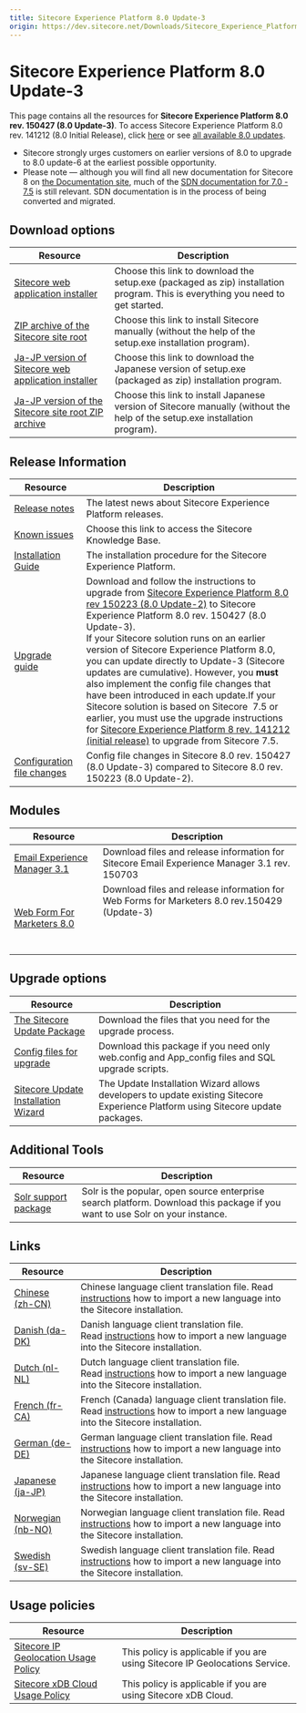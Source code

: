 ```yaml
---
title: Sitecore Experience Platform 8.0 Update-3
origin: https://dev.sitecore.net/Downloads/Sitecore_Experience_Platform/8_0/Sitecore_Experience_Platform_80_Update3.aspx
---
```


# Sitecore Experience Platform 8.0 Update-3

This page contains all the resources for **Sitecore Experience Platform 8.0 rev. 150427 (8.0 Update-3)**. To access Sitecore Experience Platform 8.0 rev. 141212 (8.0 Initial Release), click [here](/downloads/Sitecore_Experience_Platform/8_0/Sitecore_Experience_Platform_8_0) or see [all available 8.0 updates](/downloads/Sitecore_Experience_Platform/8_0).

  <Alert variant='warning' mb={4}>
    <AlertIcon />
    

-   Sitecore strongly urges customers on earlier versions of 8.0 to upgrade to 8.0 update-6 at the earliest possible opportunity.
-   Please note — although you will find all new documentation for Sitecore 8 on [the Documentation site](http://doc.sitecore.net), much of the [SDN documentation for 7.0 - 7.5](http://sdn.sitecore.net/Reference/Sitecore%207) is still relevant. SDN documentation is in the process of being converted and migrated.


  </Alert>
  

## Download options

 | Resource | Description |
 | --- | --- |
 | [Sitecore web application installer](https://sitecoredev.azureedge.net/~/media/08983194028541C78A59AE94126CAD69.ashx?date=20150430T110759) | Choose this link to download the setup.exe (packaged as zip) installation program. This is everything you need to get started. |
 | [ZIP archive of the Sitecore site root](https://sitecoredev.azureedge.net/~/media/0BD034BC3D8548F990839E1F9E6AA6A8.ashx?date=20150430T104338) | Choose this link to install Sitecore manually (without the help of the setup.exe installation program). |
 | [Ja-JP version of Sitecore web application installer](https://sitecoredev.azureedge.net/~/media/1E797143825C4B4D8EDF850BF3C4D5E6.ashx?date=20150430T111203) | Choose this link to download the Japanese version of setup.exe (packaged as zip) installation program. |
 | [Ja-JP version of the Sitecore site root ZIP archive](https://sitecoredev.azureedge.net/~/media/F87FBECD41CD46569CE96A69A936320E.ashx?date=20150430T105656) | Choose this link to install Japanese version of Sitecore manually (without the help of the setup.exe installation program). |

## Release Information

 | Resource | Description |
 | --- | --- |
 | [Release notes](https://dev.sitecore.net:443/downloads/Sitecore%20Experience%20Platform/8%200/Sitecore%20Experience%20Platform%2080%20Update3/Release%20notes) | The latest news about Sitecore Experience Platform releases. |
 | [Known issues](https://kb.sitecore.net/articles/616431) | Choose this link to access the Sitecore Knowledge Base. |
 | [Installation Guide](https://sitecoredev.azureedge.net/~/media/F1BD7928631D4E39B2528912BA31ADCC.ashx?date=20201214T152323) | The installation procedure for the Sitecore Experience Platform. |
 | [Upgrade guide](https://sitecoredev.azureedge.net/~/media/AE964EC5E34846E19D9F60BC3EC27281.ashx?date=20150724T154738) | Download and follow the instructions to upgrade from [Sitecore Experience Platform 8.0 rev 150223 (8.0 Update-2)](~/link?_id=42E1129E4FFD48CEAAAA14AEC5F54F02&_z=z) to Sitecore Experience Platform 8.0 rev. 150427 (8.0 Update-3).  <br />If your Sitecore solution runs on an earlier version of Sitecore Experience Platform 8.0, you can update directly to Update-3 (Sitecore updates are cumulative). However, you **must** also implement the config file changes that have been introduced in each update.If your Sitecore solution is based on Sitecore  7.5 or earlier, you must use the upgrade instructions for [Sitecore Experience Platform 8 rev. 141212 (initial release)](~/link?_id=BBE8D6E386894D049A594D5814F53020&_z=z) to upgrade from Sitecore 7.5.  <br /> |
 | [Configuration file changes](https://sitecoredev.azureedge.net/~/media/3886B6F348CE4D5CBF7E2FE583F42692.ashx?date=20151210T110855) | Config file changes in Sitecore 8.0 rev. 150427 (8.0 Update-3) compared to Sitecore 8.0 rev. 150223 (8.0 Update-2). |

## Modules

 | Resource | Description |
 | --- | --- |
 | [Email Experience Manager 3.1](https://dev.sitecore.net:443/downloads/Email%20Experience%20Manager/Email%20Experience%20Manager%2031/Email%20Experience%20Manager%2031%20Initial%20Release) | Download files and release information for Sitecore Email Experience Manager 3.1 rev. 150703 |
 | [Web Form For Marketers 8.0](https://dev.sitecore.net:443/downloads/Web%20Forms%20For%20Marketers/Web%20Forms%20for%20Marketers%2080/Web%20Forms%20for%20Marketers%2080%20Update3) | Download files and release information for Web Forms for Marketers 8.0 rev.150429 (Update-3)  <br />  <br />  <br />  |

## Upgrade options

 | Resource | Description |
 | --- | --- |
 | [The Sitecore Update Package](https://sitecoredev.azureedge.net/~/media/FD9612CB202B4012BA8D1E032094BBAA.ashx?date=20150430T160734) | Download the files that you need for the upgrade process. |
 | [Config files for upgrade](https://sitecoredev.azureedge.net/~/media/1E7B9C67D6D34A709F5EC9DE1F9F63E5.ashx?date=20150608T113205) | Download this package if you need only web.config and App_config files and SQL upgrade scripts. |
 | [Sitecore Update Installation Wizard](https://sitecoredev.azureedge.net/~/media/917C229F0188454685A351F54D1C0337.ashx?date=20150629T130614) | The Update Installation Wizard allows developers to update existing Sitecore Experience Platform using Sitecore update packages. |

## Additional Tools

 | Resource | Description |
 | --- | --- |
 | [Solr support package](https://sitecoredev.azureedge.net/~/media/42D03DB6E757458C918A5CA3362D9206.ashx?date=20150430T151158) | Solr is the popular, open source enterprise search platform. Download this package if you want to use Solr on your instance. |

## Links

 | Resource | Description |
 | --- | --- |
 | [Chinese (zh-CN)](https://sitecoredev.azureedge.net/~/media/E9705F754F0C4212AFCA00D1208782BA.ashx?date=20150211T114824) | Chinese language client translation file. Read [instructions](~/link?_id=A389FE1B59724AB08B57D1A9E526850A&_z=z) how to import a new language into the Sitecore installation. |
 | [Danish (da-DK)](https://sitecoredev.azureedge.net/~/media/0B8A4A61BEF147C4A445496F047999AF.ashx?date=20150429T142044) | Danish language client translation file. Read [instructions](~/link?_id=A389FE1B59724AB08B57D1A9E526850A&_z=z) how to import a new language into the Sitecore installation. |
 | [Dutch (nl-NL)](https://sitecoredev.azureedge.net/~/media/90E8284CCDDE47C0A8BFA859ECC52BCE.ashx?date=20150422T153631) | Dutch language client translation file. Read [instructions](~/link?_id=A389FE1B59724AB08B57D1A9E526850A&_z=z) how to import a new language into the Sitecore installation.  <br /> |
 | [French (fr-CA)](https://sitecoredev.azureedge.net/~/media/7733843AE3294C868941EEE726099463.ashx?date=20151119T131838) | French (Canada) language client translation file. Read [instructions](~/link?_id=A389FE1B59724AB08B57D1A9E526850A&_z=z) how to import a new language into the Sitecore installation. |
 | [German (de-DE)](https://sitecoredev.azureedge.net/~/media/FEB07958C0B44F36AED56F029BC266B1.ashx?date=20150429T142104) | German language client translation file. Read [instructions](~/link?_id=A389FE1B59724AB08B57D1A9E526850A&_z=z) how to import a new language into the Sitecore installation. |
 | [Japanese (ja-JP)](https://sitecoredev.azureedge.net/~/media/E6B1D3CB674844648CE2B6D419CF7634.ashx?date=20150429T142122) | Japanese language client translation file. Read [instructions](~/link?_id=A389FE1B59724AB08B57D1A9E526850A&_z=z) how to import a new language into the Sitecore installation. |
 | [Norwegian (nb-NO)](https://sitecoredev.azureedge.net/~/media/A64C1C3087C848DC98DC8D5C330DE78D.ashx?date=20150703T134921) | Norwegian language client translation file. Read [instructions](~/link?_id=A389FE1B59724AB08B57D1A9E526850A&_z=z) how to import a new language into the Sitecore installation. |
 | [Swedish (sv-SE)](https://sitecoredev.azureedge.net/~/media/CBA2375404C0478CABF4BFC325C09C88.ashx?date=20150624T102213) | Swedish language client translation file. Read [instructions](~/link?_id=A389FE1B59724AB08B57D1A9E526850A&_z=z) how to import a new language into the Sitecore installation. |

## Usage policies

 | Resource | Description |
 | --- | --- |
 | [Sitecore IP Geolocation Usage Policy](https://dev.sitecore.net:443/downloads/Sitecore%20Experience%20Platform/Sitecore%20IP%20Geolocation%20Usage%20Policy) | This policy is applicable if you are using Sitecore IP Geolocations Service. |
 | [Sitecore xDB Cloud Usage Policy](https://dev.sitecore.net:443/downloads/Sitecore%20Experience%20Platform/Sitecore%20xDB%20Cloud%20Usage%20Policy) | This policy is applicable if you are using Sitecore xDB Cloud. |